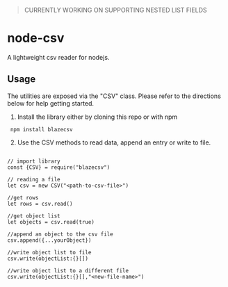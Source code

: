 > CURRENTLY WORKING ON SUPPORTING NESTED LIST FIELDS

# node-csv
A lightweight csv reader for nodejs.


## Usage
The utilities are exposed via the "CSV" class. Please refer to the directions below for help getting started. 

1. Install the library either by cloning this repo or with npm
```
 npm install blazecsv
```

2. Use the CSV methods to read data, append an entry or write to file.

```

// import library
const {CSV} = require("blazecsv")

// reading a file
let csv = new CSV("<path-to-csv-file>")

//get rows
let rows = csv.read()

//get object list
let objects = csv.read(true)

//append an object to the csv file
csv.append({...yourObject})

//write object list to file
csv.write(objectList:{}[])

//write object list to a different file
csv.write(objectList:{}[],"<new-file-name>")
```



